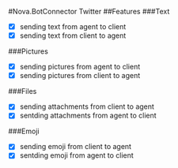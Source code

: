 #Nova.BotConnector Twitter
##Features
###Text
- [x] sending text from agent to client
- [x] sending text from client to agent

###Pictures
- [x] sending pictures from agent to client
- [x] sending pictures from client to agent

###Files
- [x] sending attachments from client to agent
- [x] sentding attachments from agent to client

###Emoji
- [x] sending emoji from client to agent
- [x] sentding emoji from agent to client